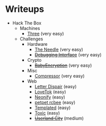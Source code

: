 # Writeups

- Hack The Box
  - Machines
    - [Three](hackthebox/starting-point/three.md) (very easy)
  - Challenges
    - Hardware
      - [The Needle](hackthebox/challenges/the-needle.md) (very easy)
      - [~~Debugging Interface~~](hackthebox/challenges/debugging-interface.md) (very easy)
    - Crypto
      - [~~BabyEncryption~~](hackthebox/challenges/babyencryption.md) (very easy)
    - Misc
      - [Compressor](hackthebox/challenges/compressor.md) (very easy)
    - Web
      - [Letter Dispair](hackthebox/challenges/letter-dispair.md) (easy)
      - [LoveTok](hackthebox/challenges/lovetok.md) (easy)
      - [Neonify](hackthebox/challenges/neonify.md) (easy)
      - [petpet rcbee](hackthebox/challenges/petpet-rcbee.md) (easy)
      - [Templated](hackthebox/challenges/templated.md) (easy)
      - [Toxic](hackthebox/challenges/toxic.md) (easy)
      - [~~Userland City~~](hackthebox/challenges/userland-city.md) (medium)
